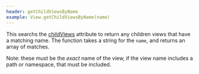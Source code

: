 ```yaml
---
header: getChildViewsByName
example: View.getChildViewsByName(name)
---
```


This searchs the [childViews](#childViews) attribute to return any children views that have a matching name. The function takes a string for the `name`, and returns an array of matches.

Note: these must be the *exact* name of the view, if the view name includes a path or namespace, that must be included.

